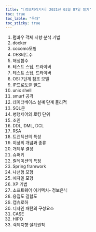 ```yaml
---
title: "[정보처리기사] 2021년 03월 07일 필기"
toc: true
toc_lable: "목차"
toc_sticky: true
---
```


1. 럼바우 객체 지향 분석 기법
2. docker
3. cocomo모형
4. DES비트수
5. 해싱함수
6. 테스트 스텁, 드라이버
7. 테스트 스텁, 드라이버
8.  OSI  7단계 참조 모델
9. IP프로토콜 필드
10. unix shell
11. smurf 공격
12. 데이터베이스 설꼐 단계 물리적
13. SQL문
14. 병행제어의 로킹 단위
15. 조인
16. DDL, DML, DCL
17. RSA
18. 트랜잭션의 특성
19. 이상의 개념과 종류
20. 개체무 결성
21. 슈퍼키
22. 릴레이션의 특징
23. Spring framwork
24.  나선형 모형
25. 애자일 모형
26. XP 기법
27. 소프트웨어 아키텍처- 정보은닉
28. 응집도 결합도 
29. 캡슈로하
30. 디자인 패턴의 구성요소
31. CASE 
32. HIPO
33. 객체지향 설계원칙